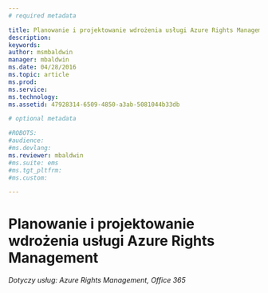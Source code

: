```yaml
---
# required metadata

title: Planowanie i projektowanie wdrożenia usługi Azure Rights Management | Azure RMS
description:
keywords:
author: msmbaldwin
manager: mbaldwin
ms.date: 04/28/2016
ms.topic: article
ms.prod:
ms.service:
ms.technology:
ms.assetid: 47928314-6509-4850-a3ab-5081044b33db

# optional metadata

#ROBOTS:
#audience:
#ms.devlang:
ms.reviewer: mbaldwin
#ms.suite: ems
#ms.tgt_pltfrm:
#ms.custom:

---
```


# Planowanie i projektowanie wdrożenia usługi Azure Rights Management

*Dotyczy usług: Azure Rights Management, Office 365*



<!--HONumber=Apr16_HO4-->


